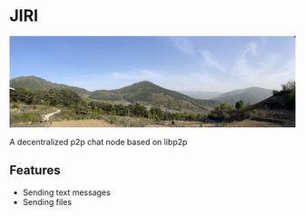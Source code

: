 # JIRI

![](./images/jiri.jpeg)

A decentralized p2p chat node based on libp2p

## Features

- Sending text messages
- Sending files
